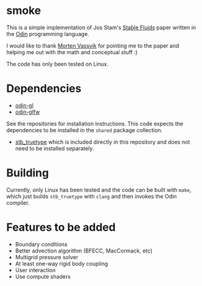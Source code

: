 # smoke

This is a simple implementation of Jos Stam's
[Stable Fluids](http://pages.cs.wisc.edu/~chaol/data/cs777/stam-stable_fluids.pdf)
paper written in the [Odin](https://odin-lang.org) programming language.

I would like to thank [Morten Vassvik](https://twitter.com/vassvik) for
pointing me to the paper and helping me out with the math and conceptual stuff :)

The code has only been tested on Linux.

# Dependencies

- [odin-gl](https://github.com/vassvik/odin-gl)
- [odin-glfw](https://github.com/vassvik/odin-glfw)

See the repositories for installation instructions. This code
expects the dependencies to be installed in the `shared` package
collection.

- [stb\_truetype](https://github.com/nothings/stb) which is included
directly in this repository and does not need to be installed separately.

# Building

Currently, only Linux has been tested and the code can be built with `make`,
which just builds `stb_truetype` with `clang` and then invokes the Odin
compiler.

# Features to be added

- Boundary conditions
- Better advection algorithm (BFECC, MacCormack, etc)
- Multigrid pressure solver
- At least one-way rigid body coupling
- User interaction
- Use compute shaders
